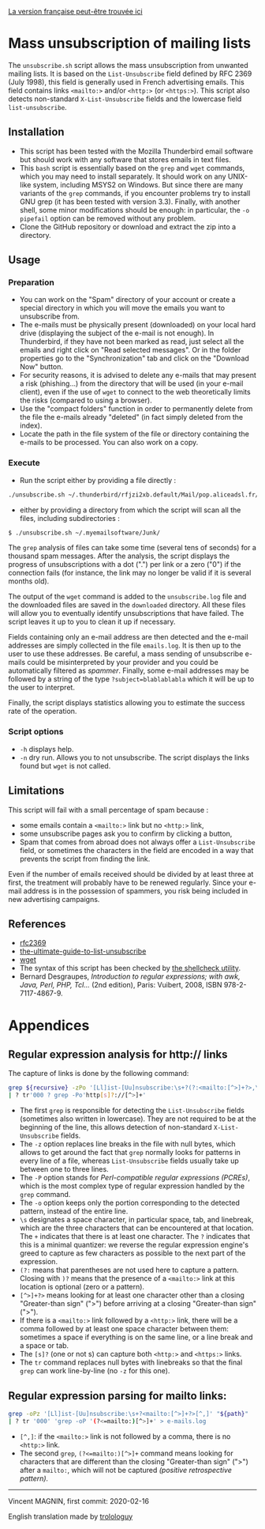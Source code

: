 [La version française peut-être trouvée ici](README.md)

# Mass unsubscription of mailing lists

The `unsubscribe.sh` script allows the mass unsubscription from unwanted mailing lists. It is based on the `List-Unsubscribe` field defined by RFC 2369 (July 1998), this field is generally used in French advertising emails. This field contains links `<mailto:>` and/or `<http:>` (or `<https:>`). This script also detects non-standard `X-List-Unsubscribe` fields and the lowercase field `list-unsubscribe`.

## Installation

* This script has been tested with the Mozilla Thunderbird email software but should work with any software that stores emails in text files.
* This `bash` script is essentially based on the `grep` and `wget` commands, which you may need to install separately. It should work on any UNIX-like system, including MSYS2 on Windows. But since there are many variants of the `grep` commands, if you encounter problems try to install GNU grep (it has been tested with version 3.3). Finally, with another shell, some minor modifications should be enough: in particular, the `-o pipefail` option can be removed without any problem.
* Clone the GitHub repository or download and extract the zip into a directory.

## Usage

### Preparation

* You can work on the "Spam" directory of your account or create a special directory in which you will move the emails you want to unsubscribe from.
* The e-mails must be physically present (downloaded) on your local hard drive (displaying the subject of the e-mail is not enough). In Thunderbird, if they have not been marked as read, just select all the emails and right click on "Read selected messages". Or in the folder properties go to the "Synchronization" tab and click on the "Download Now" button.
* For security reasons, it is advised to delete any e-mails that may present a risk (phishing...) from the directory that will be used (in your e-mail client), even if the use of `wget` to connect to the web theoretically limits the risks (compared to using a browser).
* Use the "compact folders" function in order to permanently delete from the file the e-mails already "deleted" (in fact simply deleted from the index).
* Locate the path in the file system of the file or directory containing the e-mails to be processed. You can also work on a copy.

### Execute

* Run the script either by providing a file directly :

``` bash
./unsubscribe.sh ~/.thunderbird/rfjzi2xb.default/Mail/pop.aliceadsl.fr/Junk
```
* either by providing a directory from which the script will scan all the files, including subdirectories :

``` bash
$ ./unsubscribe.sh ~/.myemailsoftware/Junk/
```

The `grep` analysis of files can take some time (several tens of seconds) for a thousand spam messages. After the analysis, the script displays the progress of unsubscriptions with a dot (".") per link or a zero ("0") if the connection fails (for instance, the link may no longer be valid if it is several months old).

The output of the `wget` command is added to the `unsubscribe.log` file and the downloaded files are saved in the `downloaded` directory. All these files will allow you to eventually identify unsubscriptions that have failed. The script leaves it up to you to clean it up if necessary.

Fields containing only an e-mail address are then detected and the e-mail addresses are simply collected in the file `emails.log`. It is then up to the user to use these addresses. Be careful, a mass sending of unsubscribe e-mails could be misinterpreted by your provider and you could be automatically filtered as *spammer*. Finally, some e-mail addresses may be followed by a string of the type `?subject=blablablabla` which it will be up to the user to interpret.

Finally, the script displays statistics allowing you to estimate the success rate of the operation. 

### Script options

* `-h` displays help.
* `-n` dry run. Allows you to not unsubscribe. The script displays the links found but `wget` is not called.

## Limitations

This script will fail with a small percentage of spam because :

* some emails contain a `<mailto:>` link but no `<http:>` link,  
* some unsubscribe pages ask you to confirm by clicking a button,
* Spam that comes from abroad does not always offer a `List-Unsubscribe` field, or sometimes the characters in the field are encoded in a way that prevents the script from finding the link.

Even if the number of emails received should be divided by at least three at first, the treatment will probably have to be renewed regularly. Since your e-mail address is in the possession of spammers, you risk being included in new advertising campaigns.

## References
* [rfc2369](https://www.rfc-editor.org/info/rfc2369)
* [the-ultimate-guide-to-list-unsubscribe](https://litmus.com/blog/the-ultimate-guide-to-list-unsubscribe)
* [wget](https://www.gnu.org/software/wget/)
* The syntax of this script has been checked by [the shellcheck utility](https://www.shellcheck.net/). 
* Bernard Desgraupes, *Introduction to regular expressions; with awk, Java, Perl, PHP, Tcl...* (2nd edition), Paris: Vuibert, 2008, ISBN 978-2-7117-4867-9.
 

# Appendices

## Regular expression analysis for http:// links

The capture of links is done by the following command:

``` bash
grep ${recursive} -zPo '[Ll]ist-[Uu]nsubscribe:\s+?(?:<mailto:[^>]+?>,\s*?)?<http[s]?://[^>]+?>' "${path}" 
| ? tr'000 ? grep -Po'http[s]?://[^>]+'
```

* The first `grep` is responsible for detecting the `List-Unsubscribe` fields (sometimes also written in lowercase). They are not required to be at the beginning of the line, this allows detection of non-standard `X-List-Unsubscribe` fields.
* The `-z` option replaces line breaks in the file with null bytes, which allows to get around the fact that `grep` normally looks for patterns in every line of a file, whereas `List-Unsubscribe` fields usually take up between one to three lines.
* The `-P` option stands for *Perl-compatible regular expressions (PCREs)*, which is the most complex type of regular expression handled by the `grep` command.
* The `-o` option keeps only the portion corresponding to the detected pattern, instead of the entire line.
* `\s` designates a space character, in particular space, tab, and linebreak, which are the three characters that can be encountered at that location. The `+` indicates that there is at least one character. The `?` indicates that this is a minimal quantizer: we reverse the regular expression engine's greed to capture as few characters as possible to the next part of the expression.
* `(?:` means that parentheses are not used here to capture a pattern. Closing with `)?` means that the presence of a `<mailto:>` link at this location is optional (zero or a pattern).
* `[^>]+?>` means looking for at least one character other than a closing "Greater-than sign" (">") before arriving at a closing "Greater-than sign" (">").
* If there is a `<mailto:>` link followed by a `<http:>` link, there will be a comma followed by at least one space character between them: sometimes a space if everything is on the same line, or a line break and a space or tab.
* The `[s]?` (one or not s) can capture both `<http:>` and `<https:>` links.
* The `tr` command replaces null bytes with linebreaks so that the final `grep` can work line-by-line (no `-z` for this one). 

## Regular expression parsing for mailto links:

``` bash
grep -oPz '[Ll]ist-[Uu]nsubscribe:\s+?<mailto:[^>]+?>[^,]' "${path}" 
| ? tr '000' 'grep -oP '(?<=mailto:)[^>]+' > e-mails.log
```

* `[^,]`: if the `<mailto:>` link is not followed by a comma, there is no `<http:>` link.
* The second `grep`, `(?<=mailto:)[^>]+` command means looking for characters that are different than the closing "Greater-than sign" (">") after a `mailto:`, which will not be captured *(positive retrospective pattern).*


-----

Vincent MAGNIN, first commit: 2020-02-16

English translation made by [trolologuy](https://github.com/trolologuy)
